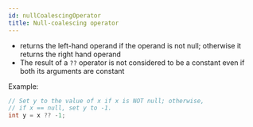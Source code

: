 ```yaml
---
id: nullCoalescingOperator
title: Null-coalescing operator
---
```


- returns the left-hand operand if the operand is not null; otherwise it returns the right hand operand
- The result of a `??` operator is not considered to be a constant even if both its arguments are constant

Example:

```cs
// Set y to the value of x if x is NOT null; otherwise,
// if x == null, set y to -1.
int y = x ?? -1;
```

